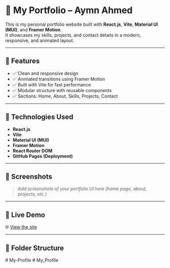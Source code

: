 # 💼 My Portfolio – Aymn Ahmed

This is my personal portfolio website built with **React.js**, **Vite**, **Material UI (MUI)**, and **Framer Motion**.  
It showcases my skills, projects, and contact details in a modern, responsive, and animated layout.

---

## 🚀 Features
- ✅ Clean and responsive design
- ✅ Animated transitions using Framer Motion
- ✅ Built with Vite for fast performance
- ✅ Modular structure with reusable components
- ✅ Sections: Home, About, Skills, Projects, Contact

---

## 🧰 Technologies Used
- **React.js**
- **Vite**
- **Material UI (MUI)**
- **Framer Motion**
- **React Router DOM**
- **GitHub Pages (Deployment)**

---

## 📸 Screenshots

> *Add screenshots of your portfolio UI here (home page, about, projects, etc.)*

---

## 🔗 Live Demo
🌐 [View the site](https://aymn-ahmed.github.io/my-portfolio/)

---

## 📁 Folder Structure

#   M y - P r o f i l e  
 #   M y _ P r o f i l e  
 